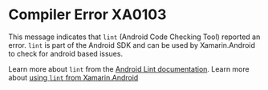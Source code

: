 # Compiler Error XA0103

This message indicates that `lint` (Android Code Checking Tool) reported an error. 
`lint` is part of the Android SDK and can be used by Xamarin.Android to check for android based issues.

Learn more about `lint` from the [Android Lint documentation](http://www.androiddocs.com/tools/help/lint.html).
Learn more about [using `lint` from Xamarin.Android](../BuildProcess.md#AndroidLintConfig) 
